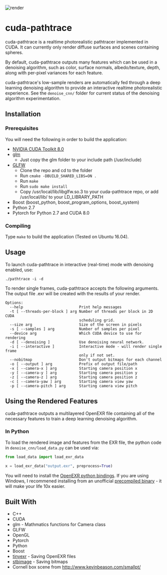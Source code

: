 ![render](https://user-images.githubusercontent.com/12981474/33522069-3971c39c-d798-11e7-8d2b-3825c35ae012.png)
# cuda-pathtrace

cuda-pathtrace is a realtime photorealistic pathtracer implemented in CUDA. It can currently only render diffuse surfaces and scenes containing spheres.

By default, cuda-pathtrace outputs many features which can be used in a denoising algorithm, such as color, surface normals, albedo/texture, depth, along with per-pixel variances for each feature.

cuda-pathtrace's low-sample renders are automatically fed through a deep learning denoising algorithm to provide an interactive realtime photorealistic experience. See the `denoise_cnn/` folder for current status of the denoising algorithm experimentation.

## Installation

### Prerequisites

You will need the following in order to build the application:

* [NVIDIA CUDA Toolkit 8.0](https://developer.nvidia.com/cuda-downloads)
* [glm](https://glm.g-truc.net/0.9.8/index.html) 
  * Just copy the glm folder to your include path (/usr/include)
* [GLFW](https://github.com/glfw/glfw)
  * Clone the repo and cd to the folder
  * Run `cmake -DBUILD_SHARED_LIBS=ON .`
  * Run `make`
  * Run `sudo make install`
  * Copy /usr/local/lib/libglfw.so.3 to your cuda-pathtrace repo, or add /usr/local/lib/ to your LD_LIBRARY_PATH
* Boost (boost_python, boost_program_options, boost_system)
* Python 2.7
* Pytorch for Python 2.7 and CUDA 8.0

### Compiling

Type `make` to build the application (Tested on Ubuntu 16.04).

## Usage

To launch cuda-pathtrace in interactive (real-time) mode with denoising enabled, use:

```
./pathtrace -i -d
```

To render single frames, cuda-pathtrace accepts the following arguments. The output file <output name>.exr will be created with the results of your render.

```
Options:
  --help                         Print help messages
  -t [ --threads-per-block ] arg Number of threads per block in 2D CUDA
                                 scheduling grid.
  --size arg                     Size of the screen in pixels
  -s [ --samples ] arg           Number of samples per pixel
  --device arg                   Which CUDA device to use for rendering
  -d [ --denoising ]             Use denoising neural network.
  -i [ --interactive ]           Interactive mode - will render single frame
                                 only if not set.
  --nobitmap                     Don't output bitmaps for each channel
  -o [ --output ] arg            Prefix of output file/path
  -x [ --camera-x ] arg          Starting camera position x
  -y [ --camera-y ] arg          Starting camera position y
  -z [ --camera-z ] arg          Starting camera position z
  -c [ --camera-yaw ] arg        Starting camera view yaw
  -p [ --camera-pitch ] arg      Starting camera view pitch
```

## Using the Rendered Features

cuda-pathtrace outputs a multilayered OpenEXR file containing all of the necessary features to train a deep learning denoising algorithm.

### In Python

To load the rendered image and features from the EXR file, the python code in `denoise_cnn/load_data.py` can be used via:

```python
from load_data import load_exr_data

x = load_exr_data("output.exr", preprocess=True)
```

You will need to install the [OpenEXR python bindings](http://www.excamera.com/sphinx/articles-openexr.html). If you are using Windows, I recommened installing from an unofficial [precompiled binary](https://www.lfd.uci.edu/~gohlke/pythonlibs/#openexr) - it will make your life 10x easier.

## Built With
* C++
* CUDA
* glm - Mathmatics functions for Camera class
* GLFW
* OpenGL
* Pytorch
* Python
* Boost
* [tinyexr](https://github.com/syoyo/tinyexr) - Saving OpenEXR files
* [stbimage](https://github.com/nothings/stb) - Saving bitmaps
* Cornell box scene from http://www.kevinbeason.com/smallpt/
